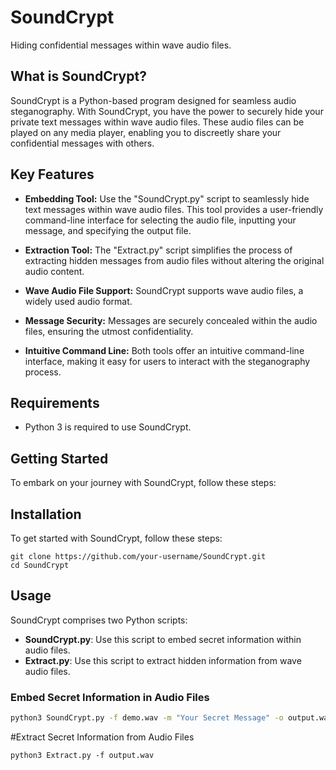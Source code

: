 # SoundCrypt
Hiding confidential messages within wave audio files.

## What is SoundCrypt?
SoundCrypt is a Python-based program designed for seamless audio steganography. With SoundCrypt, you have the power to securely hide your private text messages within wave audio files. These audio files can be played on any media player, enabling you to discreetly share your confidential messages with others.

## Key Features
- **Embedding Tool:** Use the "SoundCrypt.py" script to seamlessly hide text messages within wave audio files. This tool provides a user-friendly command-line interface for selecting the audio file, inputting your message, and specifying the output file.

- **Extraction Tool:** The "Extract.py" script simplifies the process of extracting hidden messages from audio files without altering the original audio content.

- **Wave Audio File Support:** SoundCrypt supports wave audio files, a widely used audio format.

- **Message Security:** Messages are securely concealed within the audio files, ensuring the utmost confidentiality.

- **Intuitive Command Line:** Both tools offer an intuitive command-line interface, making it easy for users to interact with the steganography process.

## Requirements
- Python 3 is required to use SoundCrypt.
  
## Getting Started
To embark on your journey with SoundCrypt, follow these steps:

## Installation
To get started with SoundCrypt, follow these steps:

```
git clone https://github.com/your-username/SoundCrypt.git
cd SoundCrypt
```

## Usage
SoundCrypt comprises two Python scripts:
- **SoundCrypt.py**: Use this script to embed secret information within audio files.
- **Extract.py**: Use this script to extract hidden information from wave audio files.

### Embed Secret Information in Audio Files

```bash
python3 SoundCrypt.py -f demo.wav -m "Your Secret Message" -o output.wav
```
#Extract Secret Information from Audio Files
```
python3 Extract.py -f output.wav
```
